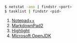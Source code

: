 ```bash
$ netstat -ano | findstr <port>
$ tasklist | findstr <pid>
```

1. [Notepad++](http://notepad-plus-plus.org/)
2. [MarkdownPad2](http://markdownpad.com/)
3. [Highlight](http://www.andre-simon.de/doku/highlight/en/highlight.php)
4. [Microsoft OpenJDK](https://learn.microsoft.com/en-us/java/openjdk/download)
